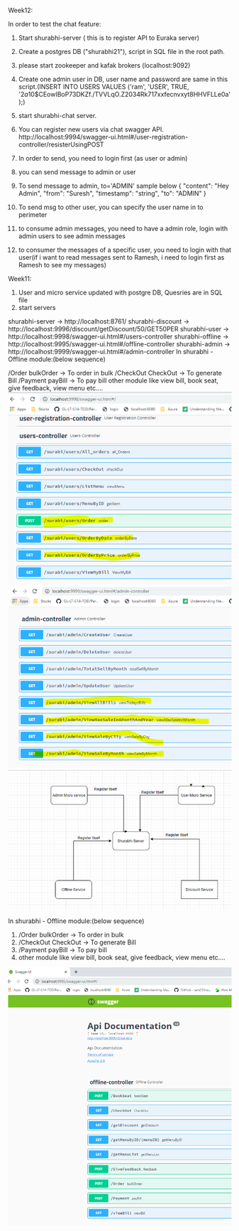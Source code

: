 Week12:

In order to test the chat feature:
1. Start shurabhi-server ( this is to register API to Euraka server)
2. Create a postgres DB ("shurabhi21"), script in SQL file in the root path.
3. please start zookeeper and kafak brokers (localhost:9092)
4. Create one admin user in DB, user name and password are same in this script.(INSERT INTO USERS VALUES ('ram', 'USER', TRUE, '$2a$10$CEowIBoP73DKZf./TVVLqO.Z2034Rk717xxfecnvxyt8HHVFLLe0a');)
5. start shurabhi-chat server.
6. You can register new users via chat swagger API. http://localhost:9994/swagger-ui.html#/user-registration-controller/resisterUsingPOST
7. In order to send, you need to login first (as user or admin)
8. you can send message to admin or user
9. To send message to admin, to='ADMIN' sample below
   {
   "content": "Hey Admin",
   "from": "Suresh",
   "timestamp": "string",
   "to": "ADMIN"
   }
   
10. To send msg to other user, you can specify the user name in to perimeter
11. to consume admin messages, you need to have a admin role, login with admin users to see admin messages
12. to consumer the messages of a specific user, you need to login with that user(if i want to read messages sent to Ramesh, i need to login first as Ramesh to see my messages)

Week11:
1. User and micro service updated with postgre DB, Quesries are in SQL file
2. start servers

shurabhi-server -> http://localhost:8761/
shurabhi-discount -> http://localhost:9996/discount/getDiscount/50/GET50PER
shurabhi-user -> http://localhost:9998/swagger-ui.html#/users-controller
shurabhi-offline -> http://localhost:9995/swagger-ui.html#/offline-controller
shurabhi-admin -> http://localhost:9999/swagger-ui.html#/admin-controller
In shurabhi - Offline module:(below sequence)

/Order bulkOrder -> To order in bulk
/CheckOut CheckOut -> To generate Bill
/Payment payBill -> To pay bill
other module like view bill, book seat, give feedback, view menu etc....
![img_2.png](img_2.png)
   ![img_3.png](img_3.png)
![img_1.png](img_1.png)
 
In shurabhi - Offline module:(below sequence)
1. /Order bulkOrder   -> To order in bulk
2. /CheckOut CheckOut -> To generate Bill
3. /Payment payBill  -> To pay bill
4. other module like view bill, book seat, give feedback, view menu etc....

![img.png](img.png)

